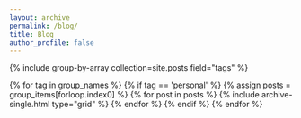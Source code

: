 ```yaml
---
layout: archive
permalink: /blog/
title: Blog 
author_profile: false
---
```


<div class="grid__wrapper">
{% include group-by-array collection=site.posts field="tags" %}

{% for tag in group_names %}
  {% if tag == 'personal' %}
    {% assign posts = group_items[forloop.index0] %}
    {% for post in posts %}
      {% include archive-single.html type="grid" %}
    {% endfor %}
  {% endif %}
{% endfor %}
</div>
